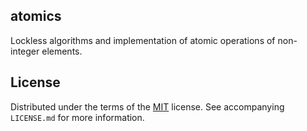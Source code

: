 ## atomics

Lockless algorithms and implementation of atomic operations of non-integer elements.

<!--
## References
## Acknowlegements
-->

## License
Distributed under the terms of the [MIT](https://choosealicense.com/licenses/mit/) license. See  accompanying `LICENSE.md` for more information.

